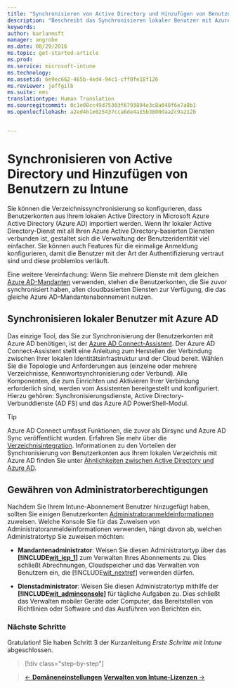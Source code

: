 ```yaml
---
title: "Synchronisieren von Active Directory und Hinzufügen von Benutzern zu Intune | Microsoft Intune"
description: "Beschreibt das Synchronisieren lokaler Benutzer mit Azure AD und Gewähren von Administratorberechtigungen für Ihr Intune-Abonnement."
keywords: 
author: barlanmsft
manager: angrobe
ms.date: 08/29/2016
ms.topic: get-started-article
ms.prod: 
ms.service: microsoft-intune
ms.technology: 
ms.assetid: 6e9ec662-465b-4ed4-94c1-cff0fe18f126
ms.reviewer: jeffgilb
ms.suite: ems
translationtype: Human Translation
ms.sourcegitcommit: 0c1e08cc49d75303f6793894e3c8a040f6e7a8b1
ms.openlocfilehash: a2ed4b1e025437cca6de4a15b3800daa2c9a212b


---
```



# Synchronisieren von Active Directory und Hinzufügen von Benutzern zu Intune
Sie können die Verzeichnissynchronisierung so konfigurieren, dass Benutzerkonten aus Ihrem lokalen Active Directory in Microsoft Azure Active Directory (Azure AD) importiert werden. Wenn Ihr lokaler Active Directory-Dienst mit all Ihren Azure Active Directory-basierten Diensten verbunden ist, gestaltet sich die Verwaltung der Benutzeridentität viel einfacher. Sie können auch Features für die einmalige Anmeldung konfigurieren, damit die Benutzer mit der Art der Authentifizierung vertraut sind und diese problemlos verläuft.

Eine weitere Vereinfachung: Wenn Sie mehrere Dienste mit dem gleichen [Azure AD-Mandanten](http://technet.microsoft.com/library/jj573650.aspx#BKMK_WhatIsAnAzureADTenant) verwenden, stehen die Benutzerkonten, die Sie zuvor synchronisiert haben, allen cloudbasierten Diensten zur Verfügung, die das gleiche Azure AD-Mandantenabonnement nutzen.

## Synchronisieren lokaler Benutzer mit Azure AD
Das einzige Tool, das Sie zur Synchronisierung der Benutzerkonten mit Azure AD benötigen, ist der [Azure AD Connect-Assistent](https://www.microsoft.com/download/details.aspx?id=47594). Der Azure AD Connect-Assistent stellt eine Anleitung zum Herstellen der Verbindung zwischen Ihrer lokalen Identitätsinfrastruktur und der Cloud bereit.  Wählen Sie die Topologie und Anforderungen aus (einzelne oder mehrere Verzeichnisse, Kennwortsynchronisierung oder Verbund). Alle Komponenten, die zum Einrichten und Aktivieren Ihrer Verbindung erforderlich sind, werden vom Assistenten bereitgestellt und konfiguriert. Hierzu gehören: Synchronisierungsdienste, Active Directory-Verbunddienste (AD FS) und das Azure AD PowerShell-Modul.

> [!TIP]
> Azure AD Connect umfasst Funktionen, die zuvor als Dirsync und Azure AD Sync veröffentlicht wurden. Erfahren Sie mehr über die [Verzeichnisintegration](http://technet.microsoft.com/library/jj573653.aspx). Informationen zu den Vorteilen der Synchronisierung von Benutzerkonten aus Ihrem lokalen Verzeichnis mit Azure AD finden Sie unter [Ähnlichkeiten zwischen Active Directory und Azure AD](http://technet.microsoft.com/library/dn518177.aspx).

## Gewähren von Administratorberechtigungen
Nachdem Sie Ihrem Intune-Abonnement Benutzer hinzugefügt haben, sollten Sie einigen Benutzerkonten [Administratoranmeldeinformationen](administrative-accounts-websites-perms.md) zuweisen. Welche Konsole Sie für das Zuweisen von Administratoranmeldeinformationen verwenden, hängt davon ab, welchen Administratortyp Sie zuweisen möchten:

-   **Mandantenadministrator**: Weisen Sie diesen Administratortyp über das **[!INCLUDE[wit_icp_1](../includes/wit_icp_1_md.md)]** zum Verwalten Ihres Abonnements zu. Dies schließt Abrechnungen, Cloudspeicher und das Verwalten von Benutzern ein, die [!INCLUDE[wit_nextref](../includes/wit_nextref_md.md)] verwenden dürfen.

-   **Dienstadministrator**: Weisen Sie diesen Administratortyp mithilfe der **[!INCLUDE[wit_adminconsole](../includes/wit_adminconsole_md.md)]** für tägliche Aufgaben zu. Dies schließt das Verwalten mobiler Geräte oder Computer, das Bereitstellen von Richtlinien oder Software und das Ausführen von Berichten ein.


### Nächste Schritte
Gratulation! Sie haben Schritt 3 der Kurzanleitung *Erste Schritte mit Intune* abgeschlossen.

>[!div class="step-by-step"]

>[&larr; **Domäneneinstellungen**](.\start-with-a-paid-subscription-to-microsoft-intune-step-2.md)     [**Verwalten von Intune-Lizenzen** &rarr;](.\start-with-a-paid-subscription-to-microsoft-intune-step-4.md)  



<!--HONumber=Aug16_HO5-->


